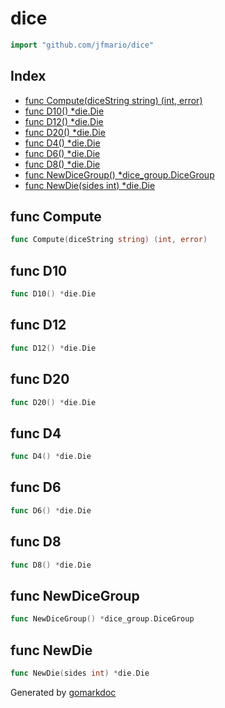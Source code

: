 <!-- Code generated by gomarkdoc. DO NOT EDIT -->

# dice

```go
import "github.com/jfmario/dice"
```

## Index

- [func Compute(diceString string) (int, error)](<#func-compute>)
- [func D10() *die.Die](<#func-d10>)
- [func D12() *die.Die](<#func-d12>)
- [func D20() *die.Die](<#func-d20>)
- [func D4() *die.Die](<#func-d4>)
- [func D6() *die.Die](<#func-d6>)
- [func D8() *die.Die](<#func-d8>)
- [func NewDiceGroup() *dice_group.DiceGroup](<#func-newdicegroup>)
- [func NewDie(sides int) *die.Die](<#func-newdie>)


## func Compute

```go
func Compute(diceString string) (int, error)
```

## func D10

```go
func D10() *die.Die
```

## func D12

```go
func D12() *die.Die
```

## func D20

```go
func D20() *die.Die
```

## func D4

```go
func D4() *die.Die
```

## func D6

```go
func D6() *die.Die
```

## func D8

```go
func D8() *die.Die
```

## func NewDiceGroup

```go
func NewDiceGroup() *dice_group.DiceGroup
```

## func NewDie

```go
func NewDie(sides int) *die.Die
```



Generated by [gomarkdoc](<https://github.com/princjef/gomarkdoc>)

